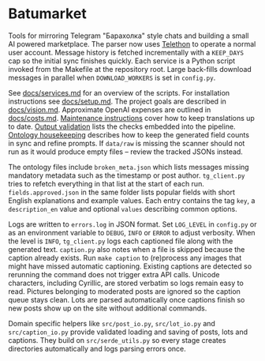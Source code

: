 # Batumarket

Tools for mirroring Telegram "Барахолка" style chats and building a small AI powered marketplace.  The parser now uses [Telethon](https://github.com/LonamiWebs/Telethon) to operate a normal user account.  Message history is fetched incrementally with a ``KEEP_DAYS`` cap so the initial sync finishes quickly.  Each service is a Python script invoked from the Makefile at the repository root.
Large back-fills download messages in parallel when ``DOWNLOAD_WORKERS`` is set
in `config.py`.

See [docs/services.md](docs/services.md) for an overview of the scripts.
For installation instructions see [docs/setup.md](docs/setup.md).
The project goals are described in [docs/vision.md](docs/vision.md).
Approximate OpenAI expenses are outlined in [docs/costs.md](docs/costs.md).
[Maintenance instructions](docs/maintenance.md) cover how to keep translations up to date.
[Output validation](docs/validation.md) lists the checks embedded into the pipeline.
[Ontology housekeeping](docs/ontology_housekeeping.md) describes how to keep the
generated field counts in sync and refine prompts. If `data/raw` is missing the
scanner should not run as it would produce empty files – review the tracked
JSONs instead.

The ontology files include `broken_meta.json` which lists messages missing
mandatory metadata such as the timestamp or post author. `tg_client.py` tries to
refetch everything in that list at the start of each run.
`fields.approved.json` in the same folder lists popular fields with short
English explanations and example values. Each entry contains the tag `key`, a
`description_en` value and optional `values` describing common options.

Logs are written to `errors.log` in JSON format. Set `LOG_LEVEL` in
`config.py` or as an environment variable to `DEBUG`, `INFO` or `ERROR` to
adjust verbosity. When the level is `INFO`, `tg_client.py` logs each
captioned file along with the generated text. `caption.py` also notes when a
file is skipped because the caption already exists. Run `make caption` to
(re)process any images that might have missed automatic captioning. Existing
captions are detected so rerunning the command does not trigger extra API calls.
Unicode
characters, including Cyrillic, are stored verbatim so logs remain easy to
read.
Pictures belonging to moderated posts are ignored so the caption queue stays clean.
Lots are parsed automatically once captions finish so new posts show up on the
site without additional commands.

Domain specific helpers like `src/post_io.py`, `src/lot_io.py` and
`src/caption_io.py` provide validated loading and saving of posts,
lots and captions.  They build on `src/serde_utils.py` so every stage
creates directories automatically and logs parsing errors once.
